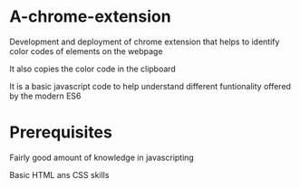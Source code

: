 # A-chrome-extension

Development and deployment of chrome extension that helps to identify color codes of elements on the webpage

It also copies the color code in the clipboard 

It is a basic javascript code to help understand different funtionality offered by the modern ES6 

# Prerequisites

Fairly good amount of knowledge in javascripting 

Basic HTML ans CSS skills 

